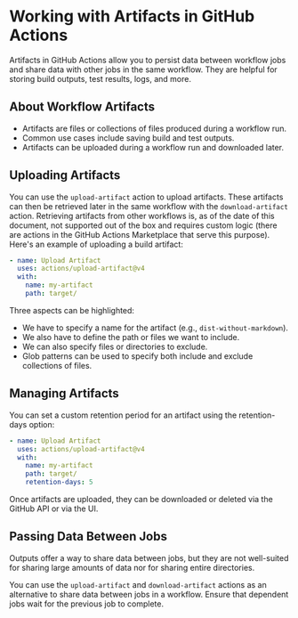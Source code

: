 # Working with Artifacts in GitHub Actions

Artifacts in GitHub Actions allow you to persist data between workflow jobs and share data with other jobs in the same workflow. They are helpful for storing build outputs, test results, logs, and more.

## About Workflow Artifacts

- Artifacts are files or collections of files produced during a workflow run.
- Common use cases include saving build and test outputs.
- Artifacts can be uploaded during a workflow run and downloaded later.

## Uploading Artifacts

You can use the `upload-artifact` action to upload artifacts. These artifacts can then be retrieved later in the same workflow with the `download-artifact` action. Retrieving artifacts from other workflows is, as of the date of this document, not supported out of the box and requires custom logic (there are actions in the GitHub Actions Marketplace that serve this purpose). Here's an example of uploading a build artifact:

```yaml
- name: Upload Artifact
  uses: actions/upload-artifact@v4
  with:
    name: my-artifact
    path: target/
```

Three aspects can be highlighted:

- We have to specify a name for the artifact (e.g., `dist-without-markdown`).
- We also have to define the path or files we want to include.
- We can also specify files or directories to exclude.
- Glob patterns can be used to specify both include and exclude collections of files.

## Managing Artifacts

You can set a custom retention period for an artifact using the retention-days option:

```yaml
- name: Upload Artifact
  uses: actions/upload-artifact@v4
  with:
    name: my-artifact
    path: target/
    retention-days: 5
```

Once artifacts are uploaded, they can be downloaded or deleted via the GitHub API or via the UI.

## Passing Data Between Jobs

Outputs offer a way to share data between jobs, but they are not well-suited for sharing large amounts of data nor for sharing entire directories.

You can use the `upload-artifact` and `download-artifact` actions as an alternative to share data between jobs in a workflow. Ensure that dependent jobs wait for the previous job to complete.